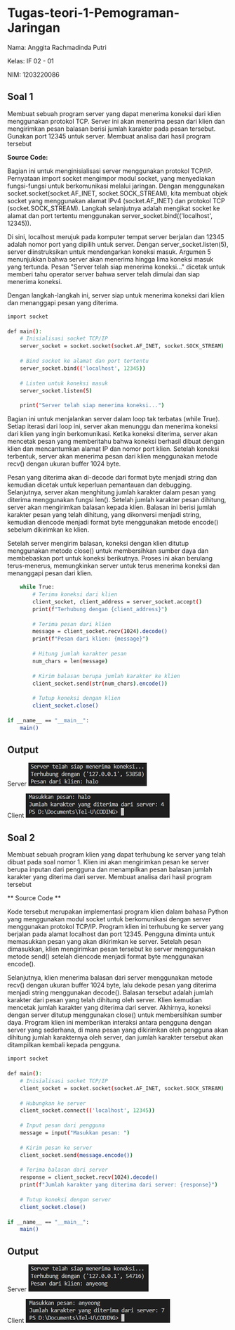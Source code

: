 # Tugas-teori-1-Pemograman-Jaringan

Nama: Anggita Rachmadinda Putri

Kelas: IF 02 - 01

NIM: 1203220086

## Soal 1
Membuat sebuah program server yang dapat menerima koneksi dari klien menggunakan protokol TCP. Server ini akan menerima pesan dari klien dan mengirimkan pesan balasan berisi jumlah karakter pada pesan tersebut. Gunakan port 12345 untuk server. Membuat analisa dari hasil program tersebut 

**Source Code:**

Bagian ini untuk menginisialisasi server menggunakan protokol TCP/IP. Pernyataan import socket mengimpor modul socket, yang menyediakan fungsi-fungsi untuk berkomunikasi melalui jaringan. Dengan menggunakan socket.socket(socket.AF_INET, socket.SOCK_STREAM), kita membuat objek socket yang menggunakan alamat IPv4 (socket.AF_INET) dan protokol TCP (socket.SOCK_STREAM). Langkah selanjutnya adalah mengikat socket ke alamat dan port tertentu menggunakan server_socket.bind(('localhost', 12345)).

Di sini, localhost merujuk pada komputer tempat server berjalan dan 12345 adalah nomor port yang dipilih untuk server. Dengan server_socket.listen(5), server diinstruksikan untuk mendengarkan koneksi masuk. Argumen 5 menunjukkan bahwa server akan menerima hingga lima koneksi masuk yang tertunda. Pesan "Server telah siap menerima koneksi..." dicetak untuk memberi tahu operator server bahwa server telah dimulai dan siap menerima koneksi.

Dengan langkah-langkah ini, server siap untuk menerima koneksi dari klien dan menanggapi pesan yang diterima.
```sh
import socket

def main():
    # Inisialisasi socket TCP/IP
    server_socket = socket.socket(socket.AF_INET, socket.SOCK_STREAM)

    # Bind socket ke alamat dan port tertentu
    server_socket.bind(('localhost', 12345))

    # Listen untuk koneksi masuk
    server_socket.listen(5)

    print("Server telah siap menerima koneksi...")
```

Bagian ini untuk menjalankan server dalam loop tak terbatas (while True). Setiap iterasi dari loop ini, server akan menunggu dan menerima koneksi dari klien yang ingin berkomunikasi. Ketika koneksi diterima, server akan mencetak pesan yang memberitahu bahwa koneksi berhasil dibuat dengan klien dan mencantumkan alamat IP dan nomor port klien. Setelah koneksi terbentuk, server akan menerima pesan dari klien menggunakan metode recv() dengan ukuran buffer 1024 byte.

Pesan yang diterima akan di-decode dari format byte menjadi string dan kemudian dicetak untuk keperluan pemantauan dan debugging. Selanjutnya, server akan menghitung jumlah karakter dalam pesan yang diterima menggunakan fungsi len(). Setelah jumlah karakter pesan dihitung, server akan mengirimkan balasan kepada klien. Balasan ini berisi jumlah karakter pesan yang telah dihitung, yang dikonversi menjadi string, kemudian diencode menjadi format byte menggunakan metode encode() sebelum dikirimkan ke klien. 

Setelah server mengirim balasan, koneksi dengan klien ditutup menggunakan metode close() untuk membersihkan sumber daya dan membebaskan port untuk koneksi berikutnya. Proses ini akan berulang terus-menerus, memungkinkan server untuk terus menerima koneksi dan menanggapi pesan dari klien.
```sh
    while True:
        # Terima koneksi dari klien
        client_socket, client_address = server_socket.accept()
        print(f"Terhubung dengan {client_address}")
        
        # Terima pesan dari klien
        message = client_socket.recv(1024).decode()
        print(f"Pesan dari klien: {message}")
        
        # Hitung jumlah karakter pesan
        num_chars = len(message)
        
        # Kirim balasan berupa jumlah karakter ke klien
        client_socket.send(str(num_chars).encode())
        
        # Tutup koneksi dengan klien
        client_socket.close()

if __name__ == "__main__":
    main()
```
## Output
Server
![reference image](/images/2.png)

Client
![reference image](/images/1.png)


## Soal 2
Membuat sebuah program klien yang dapat terhubung ke server yang telah dibuat pada soal nomor 1. Klien ini akan mengirimkan pesan ke server berupa inputan dari pengguna dan menampilkan pesan balasan jumlah karakter yang diterima dari server. Membuat analisa dari hasil program tersebut

** Source Code **

Kode tersebut merupakan implementasi program klien dalam bahasa Python yang menggunakan modul socket untuk berkomunikasi dengan server menggunakan protokol TCP/IP. Program klien ini terhubung ke server yang berjalan pada alamat localhost dan port 12345. Pengguna diminta untuk memasukkan pesan yang akan dikirimkan ke server. Setelah pesan dimasukkan, klien mengirimkan pesan tersebut ke server menggunakan metode send() setelah diencode menjadi format byte menggunakan encode().

Selanjutnya, klien menerima balasan dari server menggunakan metode recv() dengan ukuran buffer 1024 byte, lalu dekode pesan yang diterima menjadi string menggunakan decode(). Balasan tersebut adalah jumlah karakter dari pesan yang telah dihitung oleh server. Klien kemudian mencetak jumlah karakter yang diterima dari server. Akhirnya, koneksi dengan server ditutup menggunakan close() untuk membersihkan sumber daya. Program klien ini memberikan interaksi antara pengguna dengan server yang sederhana, di mana pesan yang dikirimkan oleh pengguna akan dihitung jumlah karakternya oleh server, dan jumlah karakter tersebut akan ditampilkan kembali kepada pengguna.
```sh
import socket

def main():
    # Inisialisasi socket TCP/IP
    client_socket = socket.socket(socket.AF_INET, socket.SOCK_STREAM)

    # Hubungkan ke server
    client_socket.connect(('localhost', 12345))

    # Input pesan dari pengguna
    message = input("Masukkan pesan: ")

    # Kirim pesan ke server
    client_socket.send(message.encode())

    # Terima balasan dari server
    response = client_socket.recv(1024).decode()
    print(f"Jumlah karakter yang diterima dari server: {response}")

    # Tutup koneksi dengan server
    client_socket.close()

if __name__ == "__main__":
    main()
```
## Output

Server
![reference image](/images/3.png)

Client
![reference image](/images/4.png)
